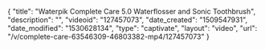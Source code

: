 {
    "title": "Waterpik Complete Care 5.0 Waterflosser and Sonic Toothbrush",
    "description": "",
    "videoid": "127457073",
    "date_created": "1509547931",
    "date_modified": "1530628134",
    "type": "captivate",
    "layout": "video",
    "url": "\/v\/complete-care-63546309-46803382-mp4\/127457073"
}